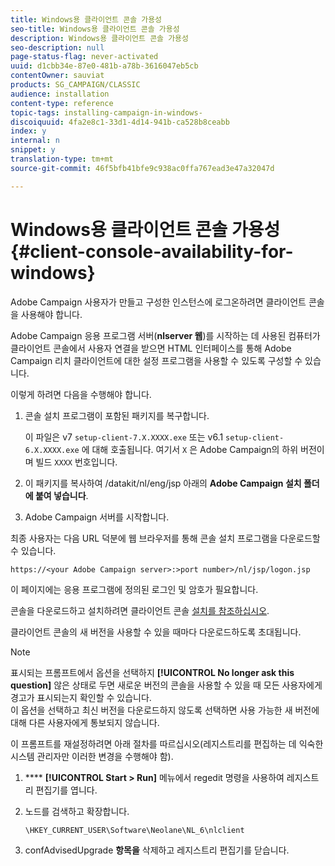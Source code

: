 ```yaml
---
title: Windows용 클라이언트 콘솔 가용성
seo-title: Windows용 클라이언트 콘솔 가용성
description: Windows용 클라이언트 콘솔 가용성
seo-description: null
page-status-flag: never-activated
uuid: d1cbb34e-87e0-481b-a78b-3616047eb5cb
contentOwner: sauviat
products: SG_CAMPAIGN/CLASSIC
audience: installation
content-type: reference
topic-tags: installing-campaign-in-windows-
discoiquuid: 4fa2e8c1-33d1-4d14-941b-ca528b8ceabb
index: y
internal: n
snippet: y
translation-type: tm+mt
source-git-commit: 46f5bfb41bfe9c938ac0ffa767ead3e47a32047d

---
```



# Windows용 클라이언트 콘솔 가용성{#client-console-availability-for-windows}

Adobe Campaign 사용자가 만들고 구성한 인스턴스에 로그온하려면 클라이언트 콘솔을 사용해야 합니다.

Adobe Campaign 응용 프로그램 서버(**nlserver 웹**)를 시작하는 데 사용된 컴퓨터가 클라이언트 콘솔에서 사용자 연결을 받으면 HTML 인터페이스를 통해 Adobe Campaign 리치 클라이언트에 대한 설정 프로그램을 사용할 수 있도록 구성할 수 있습니다.

이렇게 하려면 다음을 수행해야 합니다.

1. 콘솔 설치 프로그램이 포함된 패키지를 복구합니다.

   이 파일은 v7 `setup-client-7.X.XXXX.exe` 또는 v6.1 `setup-client-6.X.XXXX.exe` 에 대해 호출됩니다. 여기서 `X` 은 Adobe Campaign의 하위 버전이며 빌드 `XXXX` 번호입니다.

1. 이 패키지를 복사하여 /datakit/nl/eng/jsp 아래의 **Adobe Campaign 설치 폴더에 붙여 넣습니다**.
1. Adobe Campaign 서버를 시작합니다.

최종 사용자는 다음 URL 덕분에 웹 브라우저를 통해 콘솔 설치 프로그램을 다운로드할 수 있습니다.

```
https://<your Adobe Campaign server>:>port number>/nl/jsp/logon.jsp
```

이 페이지에는 응용 프로그램에 정의된 로그인 및 암호가 필요합니다.

콘솔을 다운로드하고 설치하려면 클라이언트 콘솔 [설치를 참조하십시오](../../installation/using/installing-the-client-console.md).

클라이언트 콘솔의 새 버전을 사용할 수 있을 때마다 다운로드하도록 초대됩니다.

>[!NOTE]
>
>표시되는 프롬프트에서 옵션을 선택하지 **[!UICONTROL No longer ask this question]** 않은 상태로 두면 새로운 버전의 콘솔을 사용할 수 있을 때 모든 사용자에게 경고가 표시되는지 확인할 수 있습니다.\
>이 옵션을 선택하고 최신 버전을 다운로드하지 않도록 선택하면 사용 가능한 새 버전에 대해 다른 사용자에게 통보되지 않습니다.

이 프롬프트를 재설정하려면 아래 절차를 따르십시오(레지스트리를 편집하는 데 익숙한 시스템 관리자만 이러한 변경을 수행해야 함).

1. **** **[!UICONTROL Start > Run]** 메뉴에서 regedit 명령을 사용하여 레지스트리 편집기를 엽니다.
1. 노드를 검색하고 확장합니다.

   ```
   \HKEY_CURRENT_USER\Software\Neolane\NL_6\nlclient
   ```

1. confAdvisedUpgrade **항목을** 삭제하고 레지스트리 편집기를 닫습니다.

